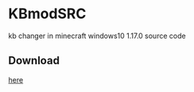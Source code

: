 # KBmodSRC
kb changer in minecraft windows10 1.17.0 source code

## Download
[here](https://github.com/360tetsu360/kbMod)
